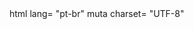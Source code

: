   <DOCTYPE html>
  html lang= "pt-br"
  <html>
   muta charset= "UTF-8"
    <h1><title> </title></h1
  <!DOCTYPE html>
  <html lange= "pt-br"
        <head>
      <meta charset= "UTF-8">
      <title>Barbearia Alura/title>
        <body>
          <h1>Sobre a Barbearia Alura</h1>
          
          <p>Localizada no coração da cidade a <strong>Barbearia Alura
    
